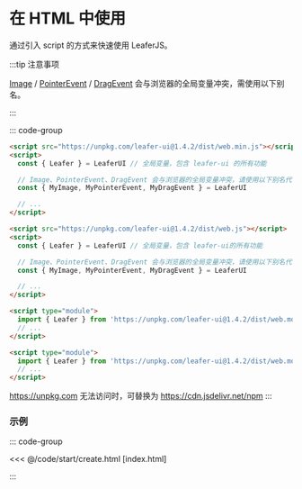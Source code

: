 <script setup>
import Case from '/component/Case.vue'
</script>

# 在 HTML 中使用

通过引入 script 的方式来快速使用 LeaferJS。

:::tip 注意事项

[Image](/reference/display/Image.md) / [PointerEvent](/reference/event/ui/Pointer.md) / [DragEvent](/reference/event/ui/Drag.md) 会与浏览器的全局变量冲突，需使用以下别名。

:::

::: code-group

```html [web.min]
<script src="https://unpkg.com/leafer-ui@1.4.2/dist/web.min.js"></script>
<script>
  const { Leafer } = LeaferUI // 全局变量，包含 leafer-ui 的所有功能

  // Image、PointerEvent、DragEvent 会与浏览器的全局变量冲突，请使用以下别名代替
  const { MyImage, MyPointerEvent, MyDragEvent } = LeaferUI

  // ...
</script>
```

```html [web]
<script src="https://unpkg.com/leafer-ui@1.4.2/dist/web.js"></script>
<script>
  const { Leafer } = LeaferUI // 全局变量，包含 leafer-ui的所有功能

  // Image、PointerEvent、DragEvent 会与浏览器的全局变量冲突，请使用以下别名代替
  const { MyImage, MyPointerEvent, MyDragEvent } = LeaferUI

  // ...
</script>
```

```html [module.min]
<script type="module">
  import { Leafer } from 'https://unpkg.com/leafer-ui@1.4.2/dist/web.module.min.js'
  // ...
</script>
```

```html [module]
<script type="module">
  import { Leafer } from 'https://unpkg.com/leafer-ui@1.4.2/dist/web.module.js'
  // ...
</script>
```

https://unpkg.com 无法访问时，可替换为 https://cdn.jsdelivr.net/npm
:::

### 示例

::: code-group

<<< @/code/start/create.html [index.html]

:::

